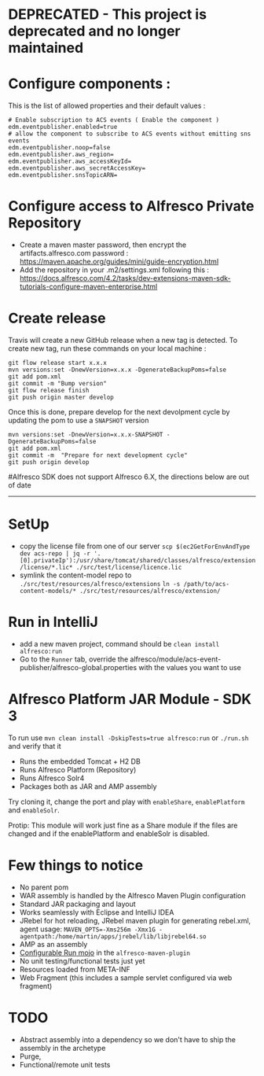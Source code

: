 # DEPRECATED - This project is deprecated and no longer maintained

# Configure components :

This is the list of allowed properties and their default values : 

    # Enable subscription to ACS events ( Enable the component ) 
    edm.eventpublisher.enabled=true
    # allow the component to subscribe to ACS events without emitting sns events
    edm.eventpublisher.noop=false  
    edm.eventpublisher.aws_region=
    edm.eventpublisher.aws_accessKeyId=
    edm.eventpublisher.aws_secretAccessKey=
    edm.eventpublisher.snsTopicARN=


#  Configure access to Alfresco Private Repository
  * Create a maven master password, then encrypt the artifacts.alfresco.com password : https://maven.apache.org/guides/mini/guide-encryption.html
  * Add the repository in your .m2/settings.xml following this : https://docs.alfresco.com/4.2/tasks/dev-extensions-maven-sdk-tutorials-configure-maven-enterprise.html



# Create release 

Travis will create a new GitHub release when a new tag is detected.
To create new tag, run these commands on your local machine : 

    git flow release start x.x.x
    mvn versions:set -DnewVersion=x.x.x -DgenerateBackupPoms=false
    git add pom.xml
    git commit -m "Bump version"
    git flow release finish 
    git push origin master develop
    
Once this is done, prepare develop for the next devolpment cycle by updating the pom to use a `SNAPSHOT` version

    mvn versions:set -DnewVersion=x.x.x-SNAPSHOT -DgenerateBackupPoms=false
    git add pom.xml
    git commit -m  "Prepare for next development cycle"
    git push origin develop 



#Alfresco SDK does not support Alfresco 6.X, the directions below are out of date

---

# SetUp

* copy the license file from one of our server `scp $(ec2GetForEnvAndType dev acs-repo | jq -r '.[0].privateIp'):/usr/share/tomcat/shared/classes/alfresco/extension/license/*.lic* ./src/test/license/licence.lic`
* symlink the content-model repo to `./src/test/resources/alfresco/extensions`
`ln -s /path/to/acs-content-models/* ./src/test/resources/alfresco/extension/`

# Run in IntelliJ
* add a new maven project, command should be `clean install alfresco:run`
* Go to the `Runner` tab, override the alfresco/module/acs-event-publisher/alfresco-global.properties with the values you want to use  



# Alfresco Platform JAR Module - SDK 3

To run use `mvn clean install -DskipTests=true alfresco:run` or `./run.sh` and verify that it 

 * Runs the embedded Tomcat + H2 DB 
 * Runs Alfresco Platform (Repository)
 * Runs Alfresco Solr4
 * Packages both as JAR and AMP assembly
 
 Try cloning it, change the port and play with `enableShare`, `enablePlatform` and `enableSolr`. 
 
 Protip: This module will work just fine as a Share module if the files are changed and 
 if the enablePlatform and enableSolr is disabled.
 
# Few things to notice

 * No parent pom
 * WAR assembly is handled by the Alfresco Maven Plugin configuration
 * Standard JAR packaging and layout
 * Works seamlessly with Eclipse and IntelliJ IDEA
 * JRebel for hot reloading, JRebel maven plugin for generating rebel.xml, agent usage: `MAVEN_OPTS=-Xms256m -Xmx1G -agentpath:/home/martin/apps/jrebel/lib/libjrebel64.so`
 * AMP as an assembly
 * [Configurable Run mojo](https://github.com/Alfresco/alfresco-sdk/blob/sdk-3.0/plugins/alfresco-maven-plugin/src/main/java/org/alfresco/maven/plugin/RunMojo.java) in the `alfresco-maven-plugin`
 * No unit testing/functional tests just yet
 * Resources loaded from META-INF
 * Web Fragment (this includes a sample servlet configured via web fragment)
 
# TODO
 
  * Abstract assembly into a dependency so we don't have to ship the assembly in the archetype
  * Purge, 
  * Functional/remote unit tests
   
